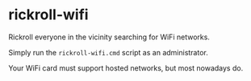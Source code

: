 # rickroll-wifi
Rickroll everyone in the vicinity searching for WiFi networks.

Simply run the `rickroll-wifi.cmd` script as an administrator.

Your WiFi card must support hosted networks, but most nowadays do.

